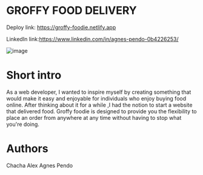 # GROFFY FOOD DELIVERY
Deploy link: https://groffy-foodie.netlify.app

LinkedIn link:https://www.linkedin.com/in/agnes-pendo-0b4226253/

![image](https://user-images.githubusercontent.com/99383447/206294034-83974d2b-ad75-4301-a326-df7cc64c97bf.png)

 # Short intro

As a web developer, I wanted to inspire myself by creating something that would make it easy and enjoyable for individuals who enjoy buying food online. After thinking about it for a while ,I had the notion to start a website that delivered food. Groffy foodie is designed to provide you the flexibility to place an order from anywhere at any time without having to stop what you're doing.

# Authors
Chacha Alex
Agnes Pendo

